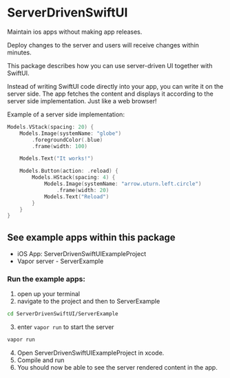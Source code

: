 # ServerDrivenSwiftUI

Maintain ios apps without making app releases.

Deploy changes to the server and users will receive changes within minutes.

This package describes how you can use server-driven UI together with SwiftUI.

Instead of writing SwiftUI code directly into your app, you can write it on the server side. The app fetches the content and displays it according to the server side implementation. Just like a web browser!

Example of a server side implementation:
``` Swift
Models.VStack(spacing: 20) {
    Models.Image(systemName: "globe")
        .foregroundColor(.blue)
        .frame(width: 100)

    Models.Text("It works!")

    Models.Button(action: .reload) {
        Models.HStack(spacing: 4) {
            Models.Image(systemName: "arrow.uturn.left.circle")
                .frame(width: 20)
            Models.Text("Reload")
        }
    }
}
```

## See example apps within this package
- iOS App: ServerDrivenSwiftUIExampleProject
- Vapor server - ServerExample


### Run the example apps:
1. open up your terminal
2. navigate to the project and then to ServerExample
```bash
cd ServerDrivenSwiftUI/ServerExample
```
3. enter `vapor run` to start the server
```Bash
vapor run
 ```

 4. Open ServerDrivenSwiftUIExampleProject in xcode.
 5. Compile and run
 6. You should now be able to see the server rendered content in the app.
